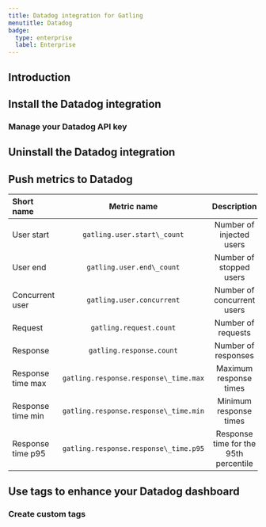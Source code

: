 ```yaml
---
title: Datadog integration for Gatling
menutitle: Datadog
badge:
  type: enterprise
  label: Enterprise
---
```


## Introduction

## Install the Datadog integration

### Manage your Datadog API key

## Uninstall the Datadog integration

## Push metrics to Datadog


**Short name**|**Metric name**|**Description**
:-----|:-----:|:-----:
User start|`gatling.user.start\_count`|Number of injected users
User end|`gatling.user.end\_count`|Number of stopped users
Concurrent user|`gatling.user.concurrent`|Number of concurrent users
Request|`gatling.request.count`|Number of requests
Response|`gatling.response.count`|Number of responses
Response time max|`gatling.response.response\_time.max`|Maximum response times
Response time min|`gatling.response.response\_time.min`|Minimum response times
Response time p95|`gatling.response.response\_time.p95`|Response time for the 95th percentile 

## Use tags to enhance your Datadog dashboard

### Create custom tags

